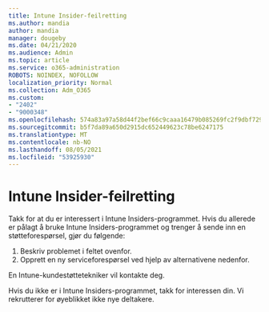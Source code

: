 ```yaml
---
title: Intune Insider-feilretting
ms.author: mandia
author: mandia
manager: dougeby
ms.date: 04/21/2020
ms.audience: Admin
ms.topic: article
ms.service: o365-administration
ROBOTS: NOINDEX, NOFOLLOW
localization_priority: Normal
ms.collection: Adm_O365
ms.custom:
- "2402"
- "9000348"
ms.openlocfilehash: 574a83a97a58d44f2bef66c9caaa16479b085269fc2f9dbf729a23ca8d37bba6
ms.sourcegitcommit: b5f7da89a650d2915dc652449623c78be6247175
ms.translationtype: MT
ms.contentlocale: nb-NO
ms.lasthandoff: 08/05/2021
ms.locfileid: "53925930"
---
```

# <a name="intune-insider-bug-filing"></a>Intune Insider-feilretting

Takk for at du er interessert i Intune Insiders-programmet. Hvis du allerede er pålagt å bruke Intune Insiders-programmet og trenger å sende inn en støtteforespørsel, gjør du følgende:

1. Beskriv problemet i feltet ovenfor.
2. Opprett en ny serviceforespørsel ved hjelp av alternativene nedenfor.

En Intune-kundestøttetekniker vil kontakte deg.

Hvis du ikke er i Intune Insiders-programmet, takk for interessen din. Vi rekrutterer for øyeblikket ikke nye deltakere.
